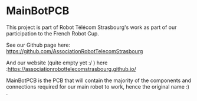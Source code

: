 # MainBotPCB

This project is part of Robot Télécom Strasbourg's work as part of our participation to the French Robot Cup.

See our Github page here: https://github.com/AssociationRobotTelecomStrasbourg

And our website (quite empty yet :/ ) here :https://associationrobottelecomstrasbourg.github.io/

MainBotPCB is the PCB that will contain the majority of the  components and connections required for our main robot to work, hence the original name :) .

